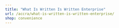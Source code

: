 ```yaml
---
title: "What Is Written Is Written Enterprise"
url: /accra/what-is-written-is-written-enterprise/
shop: convenience
---
```

